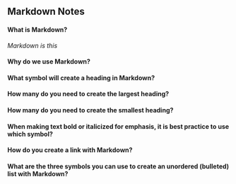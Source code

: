 ## Markdown Notes

#### What is Markdown?
_Markdown is this_

#### Why do we use Markdown?

#### What symbol will create a heading in Markdown?

#### How many do you need to create the largest heading?

#### How many do you need to create the smallest heading?

#### When making text bold or italicized for emphasis, it is best practice to use which symbol?

#### How do you create a link with Markdown?

#### What are the three symbols you can use to create an unordered (bulleted) list with Markdown?
